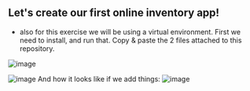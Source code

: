 
## Let's create our first online inventory app!

- also for this exercise we will be using a virtual environment. First we need to install, and run that.
Copy & paste the 2 files attached to this  repository.

![image](https://github.com/user-attachments/assets/0fe1ff69-4701-488b-a8a7-4a58bda5d42c)

![image](https://github.com/user-attachments/assets/f8ca4f4f-2c10-4f44-ba47-3eebaedd2881)
And how it looks like if we add things:
![image](https://github.com/user-attachments/assets/f0022149-ace3-4eb6-a89c-2a8369061aa2)




